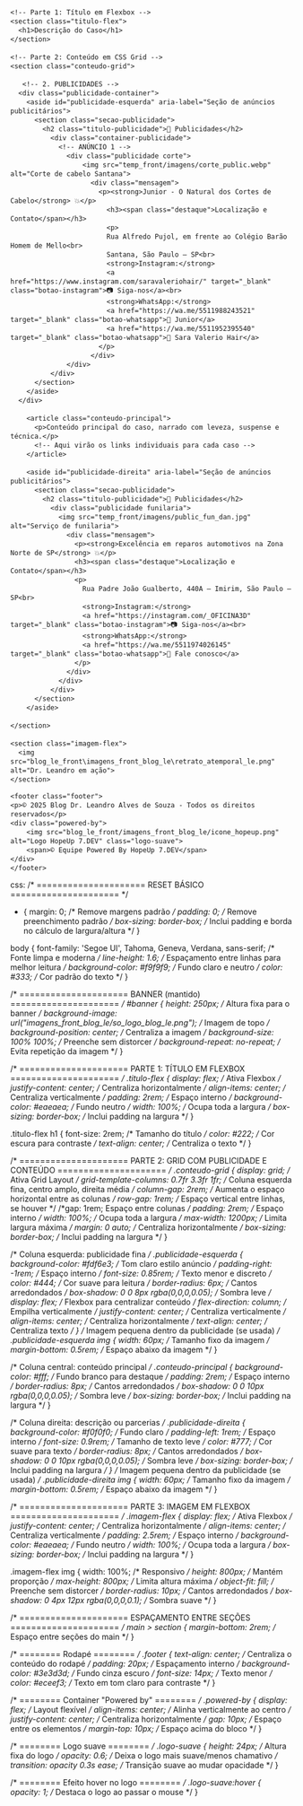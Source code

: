 <!DOCTYPE html>
<html lang="pt-BR">
<head>
  <meta charset="UTF-8">
  <meta name="viewport" content="width=device-width, initial-scale=1.0">
  <title>Blog Dr. Leandro Alves de Souza</title>
  <link rel="stylesheet" href="blog_le_front\blog_le_styles.css">
</head>
<body>

  <header>
    <div id="banner"></div>
    <!--<nav>
         Menu futuro 
    </nav> -->
  </header>


  <!-- Main -->
  <main>

    <!-- Parte 1: Título em Flexbox -->
    <section class="titulo-flex">
      <h1>Descrição do Caso</h1>
    </section>

    <!-- Parte 2: Conteúdo em CSS Grid -->
    <section class="conteudo-grid">

       <!-- 2. PUBLICIDADES -->
      <div class="publicidade-container">
        <aside id="publicidade-esquerda" aria-label="Seção de anúncios publicitários">
          <section class="secao-publicidade">
            <h2 class="titulo-publicidade">📢 Publicidades</h2>
              <div class="container-publicidade">
                <!-- ANÚNCIO 1 -->
                  <div class="publicidade corte">
                      <img src="temp_front/imagens/corte_public.webp" alt="Corte de cabelo Santana">
                        <div class="mensagem">
                          <p><strong>Junior - O Natural dos Cortes de Cabelo</strong> 💥</p>
                            <h3><span class="destaque">Localização e Contato</span></h3>
                            <p>
                            Rua Alfredo Pujol, em frente ao Colégio Barão Homem de Mello<br>
                            Santana, São Paulo – SP<br>
                            <strong>Instagram:</strong>  
                            <a href="https://www.instagram.com/saravaleriohair/" target="_blank" class="botao-instagram">📷 Siga-nos</a><br>
                            <strong>WhatsApp:</strong> 
                            <a href="https://wa.me/5511988243521" target="_blank" class="botao-whatsapp">📲 Junior</a>
                            <a href="https://wa.me/5511952395540" target="_blank" class="botao-whatsapp">📲 Sara Valerio Hair</a>
                          </p>
                        </div>
                  </div>
              </div>
          </section>
        </aside>
      </div>

        <article class="conteudo-principal">
          <p>Conteúdo principal do caso, narrado com leveza, suspense e técnica.</p>
          <!-- Aqui virão os links individuais para cada caso -->
        </article>

        <aside id="publicidade-direita" aria-label="Seção de anúncios publicitários">
          <section class="secao-publicidade">
            <h2 class="titulo-publicidade">📢 Publicidades</h2>
              <div class="publicidade funilaria">
                <img src="temp_front/imagens/public_fun_dan.jpg" alt="Serviço de funilaria">
                  <div class="mensagem">
                    <p><strong>Excelência em reparos automotivos na Zona Norte de SP</strong> 💥</p>
                    <h3><span class="destaque">Localização e Contato</span></h3>
                    <p>
                      Rua Padre João Gualberto, 440A – Imirim, São Paulo – SP<br>
                      <strong>Instagram:</strong>  
                      <a href="https://instagram.com/_OFICINA3D" target="_blank" class="botao-instagram">📷 Siga-nos</a><br>
                      <strong>WhatsApp:</strong> 
                      <a href="https://wa.me/5511974026145" target="_blank" class="botao-whatsapp">📲 Fale conosco</a>
                    </p>
                  </div>
                </div>
              </div>
          </section>
        </aside>

    </section>

    <section class="imagem-flex">
      <img src="blog_le_front\imagens_front_blog_le\retrato_atemporal_le.png" alt="Dr. Leandro em ação">
    </section>

  </main>

  <!-- Rodapé -->
    <footer class="footer">
    <p>© 2025 Blog Dr. Leandro Alves de Souza - Todos os direitos reservados</p>
    <div class="powered-by">
        <img src="blog_le_front/imagens_front_blog_le/icone_hopeup.png" alt="Logo HopeUp 7.DEV" class="logo-suave">
        <span>© Equipe Powered By HopeUp 7.DEV</span>
    </div>
    </footer>

</body>
</html>

css:
/* ===================== RESET BÁSICO ===================== */
* {
  margin: 0; /* Remove margens padrão */
  padding: 0; /* Remove preenchimento padrão */
  box-sizing: border-box; /* Inclui padding e borda no cálculo de largura/altura */
}

body {
  font-family: 'Segoe UI', Tahoma, Geneva, Verdana, sans-serif; /* Fonte limpa e moderna */
  line-height: 1.6; /* Espaçamento entre linhas para melhor leitura */
  background-color: #f9f9f9; /* Fundo claro e neutro */
  color: #333; /* Cor padrão do texto */
}

/* ===================== BANNER (mantido) ===================== */
#banner {
  height: 250px; /* Altura fixa para o banner */
  background-image: url("imagens_front_blog_le/so_logo_blog_le.png"); /* Imagem de topo */
  background-position: center; /* Centraliza a imagem */
  background-size: 100% 100%; /* Preenche sem distorcer */
  background-repeat: no-repeat; /* Evita repetição da imagem */
}

/* ===================== PARTE 1: TÍTULO EM FLEXBOX ===================== */
.titulo-flex {
  display: flex; /* Ativa Flexbox */
  justify-content: center; /* Centraliza horizontalmente */
  align-items: center; /* Centraliza verticalmente */
  padding: 2rem; /* Espaço interno */
  background-color: #eaeaea; /* Fundo neutro */
  width: 100%; /* Ocupa toda a largura */
  box-sizing: border-box; /* Inclui padding na largura */
}

.titulo-flex h1 {
  font-size: 2rem; /* Tamanho do título */
  color: #222; /* Cor escura para contraste */
  text-align: center; /* Centraliza o texto */
}

/* ===================== PARTE 2: GRID COM PUBLICIDADE E CONTEÚDO ===================== */
.conteudo-grid {
  display: grid; /* Ativa Grid Layout */
  grid-template-columns: 0.7fr 3.3fr 1fr; /* Coluna esquerda fina, centro amplo, direita média */
  column-gap: 2rem; /* Aumenta o espaço horizontal entre as colunas */
  row-gap: 1rem; /* Espaço vertical entre linhas, se houver */
  /*gap: 1rem;  Espaço entre colunas */
  padding: 2rem; /* Espaço interno */
  width: 100%; /* Ocupa toda a largura */
  max-width: 1200px; /* Limita largura máxima */
  margin: 0 auto; /* Centraliza horizontalmente */
  box-sizing: border-box; /* Inclui padding na largura */
}

/* Coluna esquerda: publicidade fina */
.publicidade-esquerda {
  background-color: #fdf6e3; /* Tom claro estilo anúncio */
  padding-right: -1rem; /* Espaço interno */
  font-size: 0.85rem; /* Texto menor e discreto */
  color: #444; /* Cor suave para leitura */
  border-radius: 6px; /* Cantos arredondados */
  box-shadow: 0 0 8px rgba(0,0,0,0.05); /* Sombra leve */
  display: flex; /* Flexbox para centralizar conteúdo */
  flex-direction: column; /* Empilha verticalmente */
  justify-content: center; /* Centraliza verticalmente */
  align-items: center; /* Centraliza horizontalmente */
  text-align: center; /* Centraliza texto */
}
/* Imagem pequena dentro da publicidade (se usada) */
.publicidade-esquerda img {
  width: 60px; /* Tamanho fixo da imagem */
  margin-bottom: 0.5rem; /* Espaço abaixo da imagem */
}

/* Coluna central: conteúdo principal */
.conteudo-principal {
  background-color: #fff; /* Fundo branco para destaque */
  padding: 2rem; /* Espaço interno */
  border-radius: 8px; /* Cantos arredondados */
  box-shadow: 0 0 10px rgba(0,0,0,0.05); /* Sombra leve */
  box-sizing: border-box; /* Inclui padding na largura */
}

/* Coluna direita: descrição ou parcerias */
.publicidade-direita {
  background-color: #f0f0f0; /* Fundo claro */
  padding-left: 1rem; /* Espaço interno */
  font-size: 0.9rem; /* Tamanho de texto leve */
  color: #777; /* Cor suave para texto */
  border-radius: 8px; /* Cantos arredondados */
  box-shadow: 0 0 10px rgba(0,0,0,0.05); /* Sombra leve */
  box-sizing: border-box; /* Inclui padding na largura */
}
/* Imagem pequena dentro da publicidade (se usada) */
.publicidade-direita img {
  width: 60px; /* Tamanho fixo da imagem */
  margin-bottom: 0.5rem; /* Espaço abaixo da imagem */
}

/* ===================== PARTE 3: IMAGEM EM FLEXBOX ===================== */
.imagem-flex {
  display: flex; /* Ativa Flexbox */
  justify-content: center; /* Centraliza horizontalmente */
  align-items: center; /* Centraliza verticalmente */
  padding: 2.5rem; /* Espaço interno */
  background-color: #eaeaea; /* Fundo neutro */
  width: 100%; /* Ocupa toda a largura */
  box-sizing: border-box; /* Inclui padding na largura */
}

.imagem-flex img {
  width: 100%; /* Responsivo */
  height: 800px; /* Mantém proporção */
  max-height: 800px; /* Limita altura máxima */
  object-fit: fill; /* Preenche sem distorcer */
  border-radius: 10px; /* Cantos arredondados */
  box-shadow: 0 4px 12px rgba(0,0,0,0.1); /* Sombra suave */
}

/* ===================== ESPAÇAMENTO ENTRE SEÇÕES ===================== */
main > section {
  margin-bottom: 2rem; /* Espaço entre seções do main */
}


/* ======== Rodapé ======== */
.footer {
  text-align: center; /* Centraliza o conteúdo do rodapé */
  padding: 20px; /* Espaçamento interno */
  background-color: #3e3d3d; /* Fundo cinza escuro */
  font-size: 14px; /* Texto menor */
  color: #eceef3; /* Texto em tom claro para contraste */
}

/* ======== Container "Powered by" ======== */
.powered-by {
  display: flex; /* Layout flexível */
  align-items: center; /* Alinha verticalmente ao centro */
  justify-content: center; /* Centraliza horizontalmente */
  gap: 10px; /* Espaço entre os elementos */
  margin-top: 10px; /* Espaço acima do bloco */
}

/* ======== Logo suave ======== */
.logo-suave {
  height: 24px; /* Altura fixa do logo */
  opacity: 0.6; /* Deixa o logo mais suave/menos chamativo */
  transition: opacity 0.3s ease; /* Transição suave ao mudar opacidade */
}

/* ======== Efeito hover no logo ======== */
.logo-suave:hover {
  opacity: 1; /* Destaca o logo ao passar o mouse */
}

